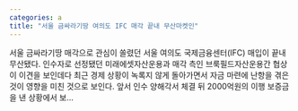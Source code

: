 ```yaml
---
categories: a
title: "서울 금싸라기땅 여의도 IFC 매각 끝내 무산마켓인"
---
```

 서울 금싸라기땅 매각으로 관심이 쏠렸던 서울 여의도 국제금융센터(IFC) 매입이 끝내 무산됐다. 인수자로 선정됐던 미래에셋자산운용과 매각 측인 브룩필드자산운용간 협상이 이견을 보인데다 최근 경제 상황이 녹록지 않게 돌아가면서 자금 마련에 난항을 겪은 것이 영향을 미친 것으로 보인다. 앞서 인수 양해각서 체결 뒤 2000억원의 이행 보증금을 낸 상황에서 보...
